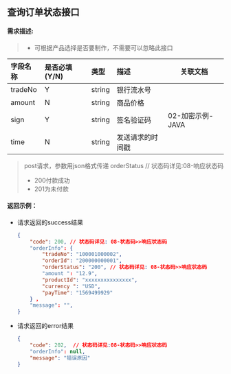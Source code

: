 <h2>查询订单状态接口</h2>

#### 需求描述:

> * 可根据产品选择是否要制作，不需要可以忽略此接口

| 字段名称 | 是否必填(Y/N) | 类型   | 描述             | 关联文档         |
| :------- | :------------ | :----- | :--------------- | ---------------- |
| tradeNo  | Y             | string | 银行流水号       |                  |
| amount   | N             | string | 商品价格         |                  |
| sign     | Y             | string | 签名验证码       | 02-加密示例-JAVA |
| time     | N             | string | 发送请求的时间戳 |                  |

> post请求，参数用json格式传递
> orderStatus  // 状态码详见:08-响应状态码
>
> * 200付款成功
> * 201为未付款  

<h4>返回示例：</h4>

* 请求返回的success结果

  ```json
  {
      "code": 200, // 状态码详见: 08-状态码>>响应状态码
      "orderInfo": {
          "tradeNo": "100001000002",
          "orderId": "200000000001",
          "orderStatus": "200", // 状态码详见: 08-状态码>>响应状态码
          "amount ": "12.9",
          "productId": "xxxxxxxxxxxxxxx",
          "currency ": "USD",
          "payTime": "1569499929"
      } ，
      "message": "",
  }
  ```

  

* 请求返回的error结果

  ```json
  {
      "code": 202,  // 状态码详见:08-状态码>>响应状态码
      "orderInfo": null,
      "message": "错误原因"
  }
  ```

